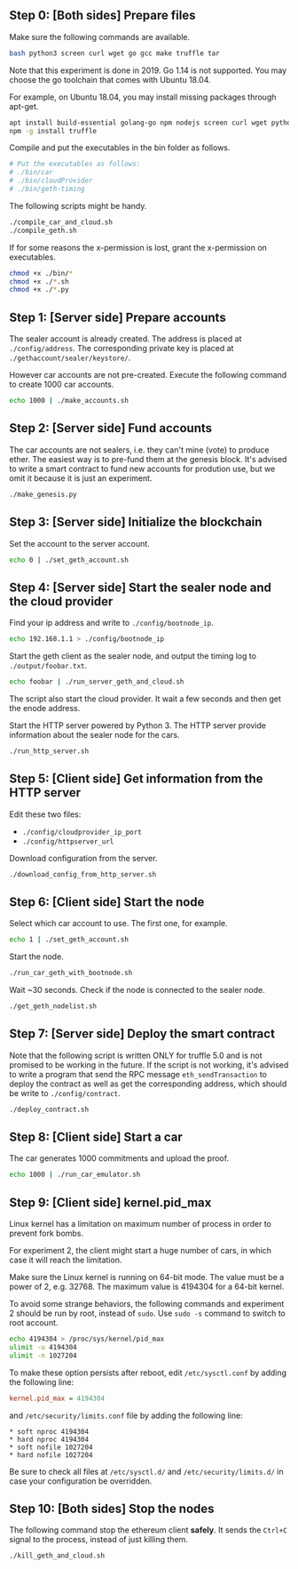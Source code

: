 ## Step 0: [Both sides] Prepare files
  Make sure the following commands are available.

```bash
bash python3 screen curl wget go gcc make truffle tar
```

  Note that this experiment is done in 2019. Go 1.14 is not supported. You may choose the go toolchain that comes with Ubuntu 18.04.

  For example, on Ubuntu 18.04, you may install missing packages through apt-get.

```bash
apt install build-essential golang-go npm nodejs screen curl wget python3 bash tar
npm -g install truffle
```

  Compile and put the executables in the bin folder as follows. 

```bash
# Put the executables as follows:
# ./bin/car
# ./bin/cloudProvider
# ./bin/geth-timing
```

  The following scripts might be handy.

```bash
./compile_car_and_cloud.sh
./compile_geth.sh
```

  If for some reasons the x-permission is lost, grant the x-permission on executables.

```bash
chmod +x ./bin/*
chmod +x ./*.sh
chmod +x ./*.py
```

## Step 1: [Server side] Prepare accounts
  The sealer account is already created. The address is placed at `./config/address`. The corresponding private key is placed at `./gethaccount/sealer/keystore/`.

  However car accounts are not pre-created. Execute the following command to create 1000 car accounts. 

```bash
echo 1000 | ./make_accounts.sh
```

## Step 2: [Server side] Fund accounts
  The car accounts are not sealers, i.e. they can't mine (vote) to produce ether. The easiest way is to pre-fund them at the genesis block. It's advised to write a smart contract to fund new accounts for prodution use, but we omit it because it is just an experiment.

```bash
./make_genesis.py
```

## Step 3: [Server side] Initialize the blockchain
  Set the account to the server account.

```bash
echo 0 | ./set_geth_account.sh
```

## Step 4: [Server side] Start the sealer node and the cloud provider

  Find your ip address and write to `./config/bootnode_ip`.

```bash
echo 192.168.1.1 > ./config/bootnode_ip
```

  Start the geth client as the sealer node, and output the timing log to `./output/foobar.txt`.

```bash
echo foobar | ./run_server_geth_and_cloud.sh
```

  The script also start the cloud provider. It wait a few seconds and then get the enode address.

  Start the HTTP server powered by Python 3. The HTTP server provide information about the sealer node for the cars.

```bash
./run_http_server.sh
```

## Step 5: [Client side] Get information from the HTTP server

  Edit these two files:
  - `./config/cloudprovider_ip_port`
  - `./config/httpserver_url`

  Download configuration from the server.

  ```bash
./download_config_from_http_server.sh
  ```


## Step 6: [Client side] Start the node

  Select which car account to use. The first one, for example.
```bash
echo 1 | ./set_geth_account.sh
```

  Start the node.

```bash
./run_car_geth_with_bootnode.sh
```

  Wait ~30 seconds. Check if the node is connected to the sealer node.

```bash
./get_geth_nodelist.sh
```

## Step 7: [Server side] Deploy the smart contract

  Note that the following script is written ONLY for truffle 5.0 and is not promised to be working in the future. If the script is not working, it's advised to write a program that send the RPC message `eth_sendTransaction` to deploy the contract as well as get the corresponding address, which should be write to `./config/contract`.

```bash
./deploy_contract.sh
```


## Step 8: [Client side] Start a car

The car generates 1000 commitments and upload the proof.


```bash
echo 1000 | ./run_car_emulator.sh
```

## Step 9: [Client side] kernel.pid_max

Linux kernel has a limitation on maximum number of process in order to prevent fork bombs.

For experiment 2, the client might start a huge number of cars, in which case it will reach the limitation.

Make sure the Linux kernel is running on 64-bit mode. The value must be a power of 2, e.g. 32768. The maximum value is 4194304 for a 64-bit kernel.

To avoid some strange behaviors, the following commands and experiment 2 should be run by root, instead of `sudo`. Use `sudo -s` command to switch to root account.

```bash
echo 4194304 > /proc/sys/kernel/pid_max
ulimit -u 4194304
ulimit -n 1027204
```

To make these option persists after reboot, edit `/etc/sysctl.conf` by adding the following line:

```ini
kernel.pid_max = 4194304
```

and `/etc/security/limits.conf` file by adding the following line:

```
* soft nproc 4194304
* hard nproc 4194304
* soft nofile 1027204
* hard nofile 1027204
```

Be sure to check all files at `/etc/sysctl.d/` and `/etc/security/limits.d/` in case your configuration be overridden.

## Step 10: [Both sides] Stop the nodes

The following command stop the ethereum client **safely**. It sends the `Ctrl+C` signal to the process, instead of just killing them.

```bash
./kill_geth_and_cloud.sh
```

